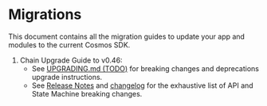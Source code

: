 <!--
order: false
parent:
  order: 6
-->

# Migrations

This document contains all the migration guides to update your app and modules to the current Cosmos SDK.

1. Chain Upgrade Guide to v0.46:
   * See [UPGRADING.md (TODO)](https://github.com/opzlabs/cosmos-sdk/blob/main/UPGRADING.md) for breaking changes and deprecations upgrade instructions.
   * See [Release Notes](https://github.com/opzlabs/cosmos-sdk/blob/v0.46.0-rc1/RELEASE_NOTES.md) and [changelog](https://github.com/opzlabs/cosmos-sdk/blob/v0.46.0-rc1/CHANGELOG.md) for the exhaustive list of API and State Machine breaking changes.
